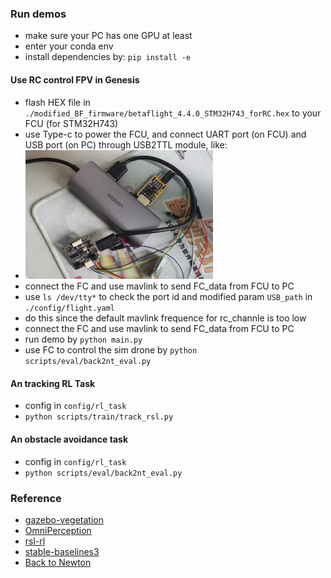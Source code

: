 ### Run demos
- make sure your PC has one GPU at least
- enter your conda env
- install dependencies by: `pip install -e`

#### Use RC control FPV in Genesis
- flash HEX file in `./modified_BF_firmware/betaflight_4.4.0_STM32H743_forRC.hex` to your FCU (for STM32H743)
- use Type-c to power the FCU, and connect UART port (on FCU) and USB port (on PC) through USB2TTL module, like:
- <img src="./doc/1.png"  width="300" /> <br>
- connect the FC and use mavlink to send FC_data from FCU to PC
- use `ls /dev/tty*` to check the port id and modified param `USB_path` in `./config/flight.yaml`
- do this since the default mavlink frequence for rc_channle is too low
- connect the FC and use mavlink to send FC_data from FCU to PC
- run demo by `python main.py`
- use FC to control the sim drone by `python scripts/eval/back2nt_eval.py`

#### An tracking RL Task
- config in `config/rl_task`
- `python scripts/train/track_rsl.py` 

#### An obstacle avoidance task
- config in `config/rl_task`
- `python scripts/eval/back2nt_eval.py` 

### Reference
- [gazebo-vegetation](https://github.com/kubja/gazebo-vegetation)
- [OmniPerception](https://github.com/aCodeDog/OmniPerception)
- [rsl-rl](https://github.com/leggedrobotics/rsl_rl.git)
- [stable-baselines3](https://github.com/DLR-RM/stable-baselines3.git)
- [Back to Newton](https://github.com/HenryHuYu/DiffPhysDrone)